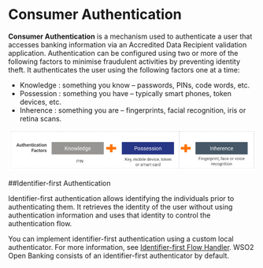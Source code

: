 # Consumer Authentication

**Consumer Authentication** is a mechanism used to authenticate a user that accesses banking information via an 
Accredited Data Recipient validation application. Authentication can be configured using two or more of the following 
factors to minimise fraudulent activities by preventing identity theft. It authenticates the user using the 
following factors one at a time:

  - Knowledge : something you know – passwords, PINs, code words, etc.
  - Possession : something you have – typically smart phones, token devices, etc.
  - Inherence : something you are – fingerprints, facial recognition, iris or retina scans.

![authentication factors](../assets/img/get-started/open-banking-requirements/authentication-factors.png)

##Identifier-first Authentication

Identifier-first authentication allows identifying the individuals prior to authenticating them. It retrieves 
the identity of the user without using authentication information and uses that identity to control the authentication 
flow.

You can implement identifier-first authentication using a custom local authenticator. For more information, see 
[Identifier-first Flow Handler](https://is.docs.wso2.com/en/latest/learn/identifier-first-flow-handler/#configuring-identifier-first-handler-in-the-login-flow). 
WSO2 Open Banking consists of an identifier-first authenticator by default.
